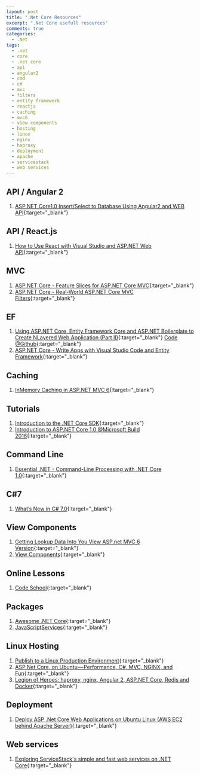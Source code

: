 ```yaml
---
layout: post
title: ".Net Core Resources"
excerpt: ".Net Core usefull resources"
comments: true
categories:
  - .Net
tags: 
  - .net
  - core
  - .net core
  - api
  - angular2
  - cmd
  - c#
  - mvc
  - filters
  - entity framework
  - reactjs
  - caching
  - mvc6
  - view components
  - hosting
  - linux
  - nginx
  - haproxy
  - deployment
  - apache
  - servicestack
  - web services
---
```


## API / Angular 2
1. [ASP.NET Core1.0 Insert/Select to Database Using Angular2 and WEB API](http://www.codeproject.com/Articles/1116918/ASP-NET-Core-Insert-Select-to-Database-Using-Angul){:target="_blank"}

## API / React.js
1. [How to Use React with Visual Studio and ASP.NET Web API](https://blog.pusher.com/how-to-use-react-with-visual-studio-and-asp-net-web-api/){:target="_blank"}

## MVC
1. [ASP.NET Core - Feature Slices for ASP.NET Core MVC](https://msdn.microsoft.com/magazine/mt763233?MC=ASPNET&MC=WebDev){:target="_blank"}
2. [ASP.NET Core - Real-World ASP.NET Core MVC Filters](https://msdn.microsoft.com/magazine/mt767699?MC=ASPNET&MC=.NET){:target="_blank"}

## EF
1. [Using ASP.NET Core, Entity Framework Core and ASP.NET Boilerplate to Create NLayered Web Application (Part II)](http://www.codeproject.com/Articles/1117216/Using-ASP-NET-Core-Entity-Framework-Core-and-ASP#ArticleTaskCreateServiceTest){:target="_blank"} [Code @Github](https://github.com/aspnetboilerplate/aspnetboilerplate-samples/tree/master/SimpleTaskSystem-Core){:target="_blank"}
2. [ASP.NET Core - Write Apps with Visual Studio Code and Entity Framework](https://msdn.microsoft.com/magazine/mt767698?MC=ASPNET&MC=Vstudio&MC=Open&f=255&MSPPError=-2147217396){:target="_blank"}

## Caching
1. [InMemory Caching in ASP.NET MVC 6](http://www.dotnetcurry.com/aspnet-mvc/1246/inmemory-caching-aspnet-mvc-6-core){:target="_blank"}

## Tutorials
1. [Introduction to the .NET Core SDK](https://github.com/shanselman/aspnetcore-workshop/blob/master/Labs/1.%20Introduction%20to%20the%20.NET%20Core%20SDK.md){:target="_blank"}
2. [Introduction to ASP.NET Core 1.0 @Microsoft Build 2016](https://github.com/Microsoft-Build-2016/CodeLabs-WebDev/tree/master/Module1-IntroToAspNetCore){:target="_blank"}

## Command Line
1. [Essential .NET - Command-Line Processing with .NET Core 1.0](https://msdn.microsoft.com/magazine/mt763239?MC=JavaScript&MC=WebDev&MC=.NET){:target="_blank"}
 
## C#7
1. [What’s New in C# 7.0](https://blogs.msdn.microsoft.com/dotnet/2016/08/24/whats-new-in-csharp-7-0/?MC=CSHARP&MC=.NET){:target="_blank"}

## View Components
1. [Getting Lookup Data Into You View ASP.net MVC 6 Version](http://blog.simontimms.com/2015/06/09/getting-lookup-data-into-you-view/){:target="_blank"}
2. [View Components](https://docs.asp.net/en/latest/mvc/views/view-components.html){:target="_blank"}

## Online Lessons
1. [Code School](http://campus.codeschool.com/courses/forging-ahead-with-asp-net-core/contents){:target="_blank"}

## Packages
1. [Awesome .NET Core](https://github.com/thangchung/awesome-dotnet-core){:target="_blank"}
2. [JavaScriptServices](https://github.com/aspnet/JavaScriptServices){:target="_blank"}
 
## Linux Hosting
1. [Publish to a Linux Production Environment](https://docs.asp.net/en/latest/publishing/linuxproduction.html){:target="_blank"}
2. [ASP.Net Core, on Ubuntu — Performance, C#, MVC, NGINX, and Fun](https://medium.com/@BKSRacer930/asp-net-core-on-ubuntu-performance-c-mvc-nginx-and-fun-f84d8b9cbd02#.ryp3dnrht){:target="_blank"}
3. [Legion of Heroes: haproxy, nginx, Angular 2, ASP.NET Core, Redis and Docker](http://tattoocoder.com/legion-of-heroes-haproxy-nginx-angular2-aspnetcore-redis-docker/){:target="_blank"}

## Deployment
1. [Deploy ASP .Net Core Web Applications on Ubuntu Linux (AWS EC2 behind Apache Server)](http://www.codeproject.com/Articles/1137493/Deploy-ASP-Net-Core-Web-Applications-on-Ubuntu-Lin){:target="_blank"}

## Web services
1. [Exploring ServiceStack's simple and fast web services on .NET Core](http://www.hanselman.com/blog/ExploringServiceStacksSimpleAndFastWebServicesOnNETCore.aspx){:target="_blank"}